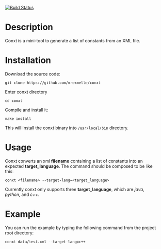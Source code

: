 
[![Build Status](https://travis-ci.org/mrexmelle/conxt.svg?branch=master)](https://travis-ci.org/mrexmelle/conxt)

# Description
Conxt is a mini-tool to generate a list of constants from an XML file.

# Installation
Download the source code:

	git clone https://github.com/mrexmelle/conxt

Enter conxt directory

	cd conxt

Compile and install it:
	
	make install
	
This will install the conxt binary into `/usr/local/bin` directory.

# Usage
Conxt converts an xml **filename** containing a list of constants into an expected **target_language**. The command should be composed to be like this:

	conxt <filename> --target-lang=<target_language>
	
Currently conxt only supports three **target_language**, which are *java*, *python*, and *c++*.

# Example
You can run the example by typing the following command from the project root directory:
	
	conxt data/test.xml --target-lang=c++
	
